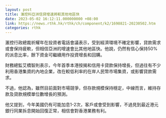 ```yaml
---
layout: post
title: 滙控料亞洲信貸增速將較其他地區快
date: 2023-05-02 16:12:11.000000000 +08:00
link: https://news.rthk.hk/rthk/ch/component/k2/1698821-20230502.htm
categories: rthk
---
```


滙控行政總裁祈耀年在投資者電話會議表示，受到經濟環境不確定影響，貸款需求或會保持疲軟，但相信亞洲的增速會比其他地區快。他說，仍然有信心保持50%的派息比率，餘下資金可繼續用作投資增長和回購。

財務總監艾橋智則表示，今年首季本港按揭和信用卡貸款保持增長，但過往有不少利用香港集資的內地企業，改在較低利率的在岸人民幣市場集資，或影響貸款需求。

不過，他認為，雖然目前面對市場競爭，但存款規模保持穩定，中線而言，維持存款及貸款規模單位數增長的預測。

他又提到，今年美國仍有可能加息1-2次，客戶或會受到影響，不過見到最近港元銀行同業拆息開始回復正常，相信會對香港業務有利。
